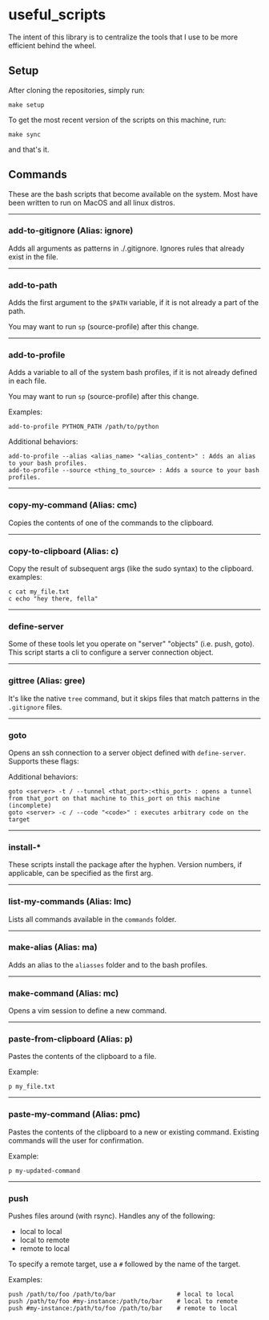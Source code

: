 # useful_scripts
The intent of this library is to centralize the tools that I use to be more efficient behind the wheel.

## Setup
After cloning the repositories, simply run:

```
make setup
```

To get the most recent version of the scripts on this machine, run:

```
make sync
```

and that's it.

## Commands

These are the bash scripts that become available on the system. Most have been written to run on MacOS and all linux distros.

---

### add-to-gitignore (Alias: ignore)

Adds all arguments as patterns in ./.gitignore. Ignores rules that already exist in the file.

---

### add-to-path
Adds the first argument to the `$PATH` variable, if it is not already a part of the path. 

You may want to run `sp` (source-profile) after this change.

---

### add-to-profile
Adds a variable to all of the system bash profiles, if it is not already defined in each file. 

You may want to run `sp` (source-profile) after this change.

Examples:
```
add-to-profile PYTHON_PATH /path/to/python
```

Additional behaviors:
```
add-to-profile --alias <alias_name> "<alias_content>" : Adds an alias to your bash profiles.
add-to-profile --source <thing_to_source> : Adds a source to your bash profiles.
```

---

### copy-my-command (Alias: cmc)
Copies the contents of one of the commands to the clipboard.

---

### copy-to-clipboard (Alias: c)

Copy the result of subsequent args (like the sudo syntax) to the clipboard. examples:

```
c cat my_file.txt
c echo "hey there, fella"
```

---

### define-server 
Some of these tools let you operate on "server" "objects" (i.e. push, goto). This script starts a cli to configure a server connection object.

---
  
### gittree (Alias: gree)
It's like the native `tree` command, but it skips files that match patterns in the `.gitignore` files.

---

### goto
Opens an ssh connection to a server object defined with `define-server`. Supports these flags:

Additional behaviors:
```
goto <server> -t / --tunnel <that_port>:<this_port> : opens a tunnel from that_port on that machine to this_port on this machine (incomplete)
goto <server> -c / --code "<code>" : executes arbitrary code on the target
```

---

### install-\*
These scripts install the package after the hyphen. Version numbers, if applicable, can be specified as the first arg.

---

### list-my-commands (Alias: lmc)
Lists all commands available in the `commands` folder.

---

### make-alias (Alias: ma)

Adds an alias to the `aliasses` folder and to the bash profiles.

---

### make-command (Alias: mc)

Opens a vim session to define a new command.

---

### paste-from-clipboard (Alias: p)

Pastes the contents of the clipboard to a file.

Example:
```
p my_file.txt
```

---

### paste-my-command (Alias: pmc)

Pastes the contents of the clipboard to a new or existing command. Existing commands will the user for confirmation.

Example:
``` 
p my-updated-command
```

---

### push 
Pushes files around (with rsync). Handles any of the following:

- local to local
- local to remote
- remote to local

To specify a remote target, use a `#` followed by the name of the target. 

Examples:
```
push /path/to/foo /path/to/bar                 # local to local
push /path/to/foo #my-instance:/path/to/bar    # local to remote
push #my-instance:/path/to/foo /path/to/bar    # remote to local
```
